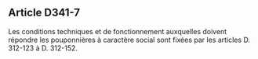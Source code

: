 ## Article D341-7

Les conditions techniques et de fonctionnement auxquelles doivent répondre les pouponnières à caractère
social sont fixées par les articles D. 312-123 à D. 312-152.


